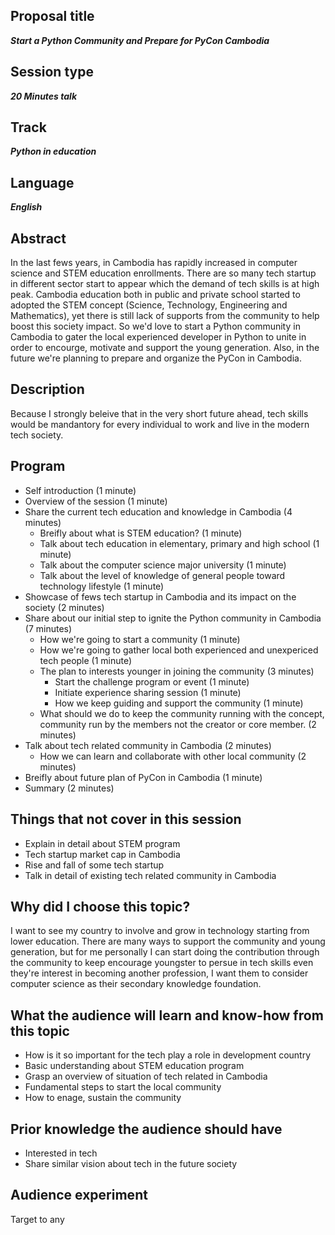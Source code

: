 ## Proposal title
__*Start a Python Community and Prepare for PyCon Cambodia*__

## Session type
__*20 Minutes talk*__

## Track
__*Python in education*__

## Language
__*English*__

## Abstract
In the last fews years, in Cambodia has rapidly increased in computer science and STEM education enrollments. There are so many tech startup in different sector start to appear which the demand of tech skills is at high peak. Cambodia education both in public and private school started to adopted the STEM concept (Science, Technology, Engineering and Mathematics), yet there is still lack of supports from the community to help boost this society impact.
So we'd love to start a Python community in Cambodia to gater the local experienced developer in Python to unite in order to encourge, motivate and support the young generation.
Also, in the future we're planning to prepare and organize the PyCon in Cambodia.

## Description

Because I strongly beleive that in the very short future ahead, tech skills would be mandantory for every individual to work and live in the modern tech society.

## Program
- Self introduction (1 minute)
- Overview of the session (1 minute)
- Share the current tech education and knowledge in Cambodia (4 minutes)
    - Breifly about what is STEM education? (1 minute)
    - Talk about tech education in elementary, primary and high school (1 minute)
    - Talk about the computer science major university (1 minute)
    - Talk about the level of knowledge of general people toward technology lifestyle (1 minute)
- Showcase of fews tech startup in Cambodia and its impact on the society (2 minutes)
- Share about our initial step to ignite the Python community in Cambodia (7 minutes)
    - How we're going to start a community (1 minute)
    - How we're going to gather local both experienced and unexpericed tech people (1 minute)
    - The plan to interests younger in joining the community (3 minutes)
        - Start the challenge program or event (1 minute)
        - Initiate experience sharing session (1 minute)
        - How we keep guiding and support the community (1 minute)
    - What should we do to keep the community running with the concept, community run by the members not the creator or core member. (2 minutes)
- Talk about tech related community in Cambodia (2 minutes)
    - How we can learn and collaborate with other local community (2 minutes)
- Breifly about future plan of PyCon in Cambodia (1 minute)
- Summary (2 minutes)

## Things that not cover in this session
- Explain in detail about STEM program
- Tech startup market cap in Cambodia
- Rise and fall of some tech startup
- Talk in detail of existing tech related community in Cambodia

## Why did I choose this topic?
I want to see my country to involve and grow in technology starting from lower education. There are many ways to support the community and young generation, but for me personally I can start doing the contribution through the community to keep encourage youngster to persue in tech skills even they're interest in becoming another profession, I want them to consider computer science as their secondary knowledge foundation.

## What the audience will learn and know-how from this topic
- How is it so important for the tech play a role in development country
- Basic understanding about STEM education program
- Grasp an overview of situation of tech related in Cambodia
- Fundamental steps to start the local community
- How to enage, sustain the community

## Prior knowledge the audience should have
- Interested in tech
- Share similar vision about tech in the future society

## Audience experiment
Target to any
